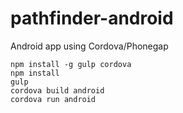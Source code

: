 # pathfinder-android
Android app using Cordova/Phonegap

    npm install -g gulp cordova
    npm install
    gulp
    cordova build android
    cordova run android
  
